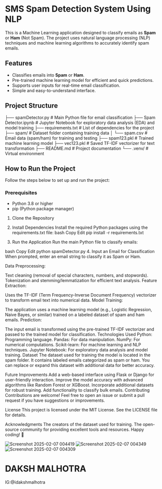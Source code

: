 # SMS Spam Detection System Using NLP

This is a Machine Learning application designed to classify emails as **Spam** or **Ham** (Not Spam). The project uses natural language processing (NLP) techniques and machine learning algorithms to accurately identify spam emails.

## Features
- Classifies emails into **Spam** or **Ham**.
- Pre-trained machine learning model for efficient and quick predictions.
- Supports user inputs for real-time email classification.
- Simple and easy-to-understand interface.

## Project Structure
├── spamDetector.py # Main Python file for email classification ├── Spam Detector.ipynb # Jupyter Notebook for exploratory data analysis (EDA) and model training ├── requirements.txt # List of dependencies for the project ├── spam/ # Dataset folder containing training data │ └── spam.csv # Email data (spam/ham) for training and testing ├── spam123.pkl # Trained machine learning model ├── vec123.pkl # Saved TF-IDF vectorizer for text transformation ├── README.md # Project documentation └── .venv/ # Virtual environment


## How to Run the Project
Follow the steps below to set up and run the project:

### Prerequisites
- Python 3.8 or higher
- pip (Python package manager)
  
1. Clone the Repository
   
2. Install Dependencies
Install the required Python packages using the requirements.txt file:
bash
Copy
Edit
pip install -r requirements.txt
3. Run the Application
Run the main Python file to classify emails:

bash
Copy
Edit
python spamDetector.py
4. Input an Email for Classification
When prompted, enter an email string to classify it as Spam or Ham.

Data Preprocessing:

Text cleaning (removal of special characters, numbers, and stopwords).
Tokenization and stemming/lemmatization for efficient text analysis.
Feature Extraction:

Uses the TF-IDF (Term Frequency-Inverse Document Frequency) vectorizer to transform email text into numerical data.
Model Training:

The application uses a machine learning model (e.g., Logistic Regression, Naive Bayes, or similar) trained on a labeled dataset of spam and ham emails.
Prediction:

The input email is transformed using the pre-trained TF-IDF vectorizer and passed to the trained model for classification.
Technologies Used
Python: Programming language.
Pandas: For data manipulation.
NumPy: For numerical computations.
Scikit-learn: For machine learning and NLP techniques.
Jupyter Notebook: For exploratory data analysis and model training.
Dataset
The dataset used for training the model is located in the spam folder. It contains labeled emails categorized as spam or ham. You can replace or expand this dataset with additional data for better accuracy.

Future Improvements
Add a web-based interface using Flask or Django for user-friendly interaction.
Improve the model accuracy with advanced algorithms like Random Forest or XGBoost.
Incorporate additional datasets for robust training.
Add functionality to classify bulk emails.
Contributing
Contributions are welcome! Feel free to open an issue or submit a pull request if you have suggestions or improvements.

License
This project is licensed under the MIT License. See the LICENSE file for details.

Acknowledgments
The creators of the dataset used for training.
The open-source community for providing excellent tools and resources.
Happy coding! 🚀



![Screenshot 2025-02-07 004419](https://github.com/user-attachments/assets/01a864bc-23c5-4c97-b3dd-d310868ae982)
![Screenshot 2025-02-07 004349](https://github.com/user-attachments/assets/e8aae6a5-3a0e-4114-80a3-ad2d5ab020a1)
![Screenshot 2025-02-07 004309](https://github.com/user-attachments/assets/6d9bc7b3-570d-4d2f-b1c7-ba1030eceb85)

# DAKSH MALHOTRA
IG:@idakshmalhotra
